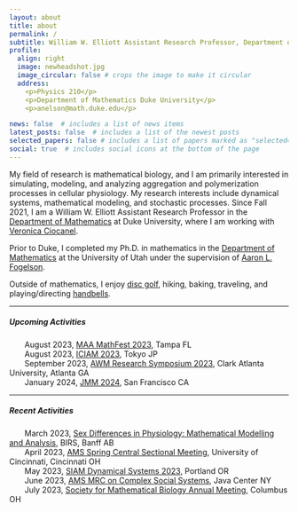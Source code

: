 ```yaml
---
layout: about
title: about
permalink: /
subtitle: William W. Elliott Assistant Research Professor, Department of Mathematics, Duke University
profile:
  align: right
  image: newheadshot.jpg
  image_circular: false # crops the image to make it circular
  address: 
    <p>Physics 210</p>
    <p>Department of Mathematics Duke University</p>
    <p>anelson@math.duke.edu</p>

news: false  # includes a list of news items
latest_posts: false  # includes a list of the newest posts
selected_papers: false # includes a list of papers marked as "selected={true}"
social: true  # includes social icons at the bottom of the page
---
```


My field of research is mathematical biology, and I am primarily interested in simulating, modeling, and analyzing aggregation and polymerization processes in cellular physiology. My research interests include dynamical systems, mathematical modeling, and stochastic processes. Since Fall 2021, I am a William W. Elliott Assistant Research Professor in the [Department of Mathematics](https://math.duke.edu/ "Department of Mathematics") at Duke University, where I am working with [Veronica Ciocanel](https://services.math.duke.edu/~ciocanel/ "Veronica Ciocanel").

Prior to Duke, I completed my Ph.D. in mathematics in the [Department of Mathematics](https://math.utah.edu "Department of Mathematics") at the University of Utah under the supervision of [Aaron L. Fogelson](https://math.utah.edu/~fogelson "Aaron L. Fogelson" ). 

Outside of mathematics, I enjoy [disc golf](https://www.pdga.com/player/149354), hiking, baking, traveling, and playing/directing [handbells](/assets/pdf/MathematicsOfBellRinging_2020Talk.pdf).

 <hr/>
 
##### Upcoming Activities<br/> 
   &nbsp;&nbsp;&nbsp;&nbsp;&nbsp;&nbsp; August 2023, [MAA MathFest 2023](https://www.maa.org/meetings/mathfest), Tampa FL<br/>
 &nbsp;&nbsp;&nbsp;&nbsp;&nbsp;&nbsp; August 2023, [ICIAM 2023](https://iciam2023.org "ICIAM 2023"), Tokyo JP<br/>
  &nbsp;&nbsp;&nbsp;&nbsp;&nbsp;&nbsp; September 2023, [AWM Research Symposium 2023](https://awm-math.org/meetings/awm-research-symposium/), Clark Atlanta University, Atlanta GA<br/>
   &nbsp;&nbsp;&nbsp;&nbsp;&nbsp;&nbsp; January 2024, [JMM 2024](https://www.jointmathematicsmeetings.org/meetings/national/jmm2024/2300_program.html), San Francisco CA<br/>
 <hr/>
 
##### Recent Activities<br/>
 &nbsp;&nbsp;&nbsp;&nbsp;&nbsp;&nbsp; March 2023, [Sex Differences in Physiology: Mathematical Modelling and Analysis](https://www.birs.ca/events/2023/5-day-workshops/23w5045 "Sex Differences"), BIRS, Banff AB <br/>
  &nbsp;&nbsp;&nbsp;&nbsp;&nbsp;&nbsp; April 2023, [AMS Spring Central Sectional Meeting](https://www.ams.org/meetings/sectional/2308_program.html), University of Cincinnati, Cincinnati OH <br/>    &nbsp;&nbsp;&nbsp;&nbsp;&nbsp;&nbsp; May 2023, [SIAM Dynamical Systems 2023](https://www.siam.org/conferences/cm/conference/ds23), Portland OR<br/>
    &nbsp;&nbsp;&nbsp;&nbsp;&nbsp;&nbsp; June 2023, [AMS MRC on Complex Social Systems](https://www.ams.org/programs/research-communities/2023MRC-SocialSystems), Java Center NY<br/>
     &nbsp;&nbsp;&nbsp;&nbsp;&nbsp;&nbsp; July 2023, [Society for Mathematical Biology Annual Meeting](https://2023.smb.org "SMB"), Columbus OH <br/>
  


